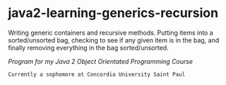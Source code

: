 # java2-learning-generics-recursion

Writing generic containers and recursive methods. 
Putting items into a sorted/unsorted bag, 
checking to see if any given item is in the bag, 
and finally removing everything in the bag sorted/unsorted.

*Program for my Java 2 Object Orientated Programming Course*

```
Currently a sophomore at Concordia University Saint Paul
```